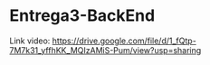 # Entrega3-BackEnd

Link video:
https://drive.google.com/file/d/1_fQtp-7M7k31_yffhKK_MQIzAMiS-Pum/view?usp=sharing
